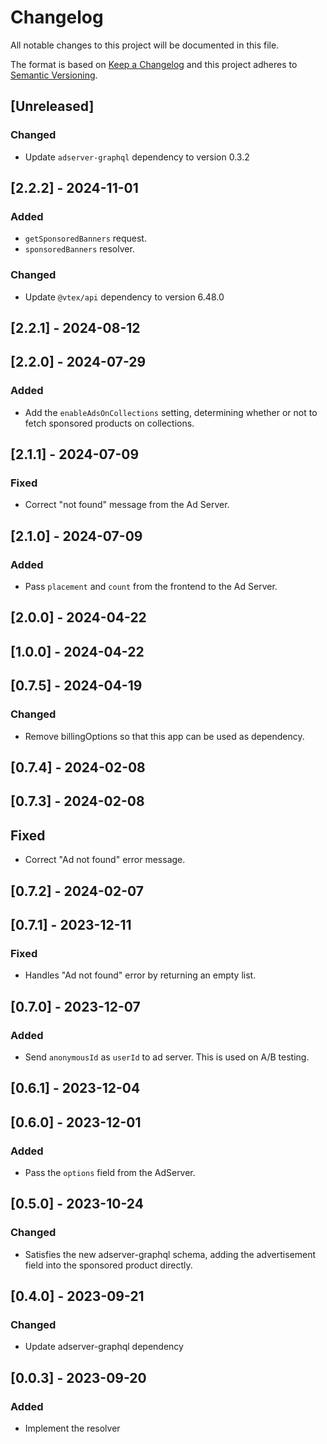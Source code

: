 # Changelog

All notable changes to this project will be documented in this file.

The format is based on [Keep a Changelog](http://keepachangelog.com/en/1.0.0/)
and this project adheres to [Semantic Versioning](http://semver.org/spec/v2.0.0.html).

## [Unreleased]

### Changed

- Update `adserver-graphql` dependency to version 0.3.2

## [2.2.2] - 2024-11-01

### Added

- `getSponsoredBanners` request.
- `sponsoredBanners` resolver.

### Changed

- Update `@vtex/api` dependency to version 6.48.0

## [2.2.1] - 2024-08-12

## [2.2.0] - 2024-07-29

### Added

- Add the `enableAdsOnCollections` setting, determining whether or not to fetch sponsored products on collections.

## [2.1.1] - 2024-07-09

### Fixed

- Correct "not found" message from the Ad Server.

## [2.1.0] - 2024-07-09

### Added

- Pass `placement` and `count` from the frontend to the Ad Server.

## [2.0.0] - 2024-04-22

## [1.0.0] - 2024-04-22

## [0.7.5] - 2024-04-19

### Changed

- Remove billingOptions so that this app can be used as dependency.

## [0.7.4] - 2024-02-08

## [0.7.3] - 2024-02-08

## Fixed

- Correct "Ad not found" error message.

## [0.7.2] - 2024-02-07

## [0.7.1] - 2023-12-11

### Fixed

- Handles "Ad not found" error by returning an empty list.

## [0.7.0] - 2023-12-07

### Added

- Send `anonymousId` as `userId` to ad server. This is used on A/B testing.

## [0.6.1] - 2023-12-04

## [0.6.0] - 2023-12-01

### Added

- Pass the `options` field from the AdServer.

## [0.5.0] - 2023-10-24

### Changed

- Satisfies the new adserver-graphql schema, adding the advertisement field into the sponsored product directly.

## [0.4.0] - 2023-09-21

### Changed

- Update adserver-graphql dependency

## [0.0.3] - 2023-09-20

### Added

- Implement the resolver
